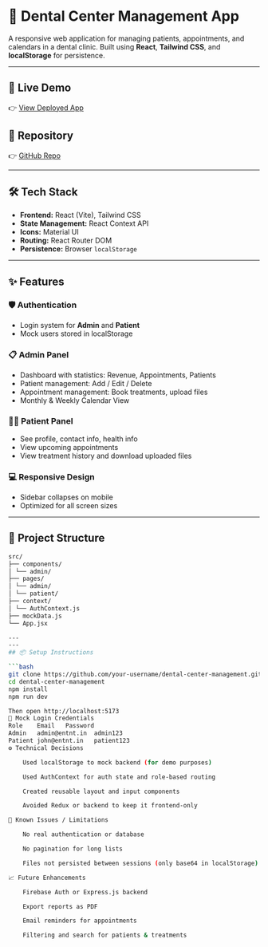 # 🦷 Dental Center Management App

A responsive web application for managing patients, appointments, and calendars in a dental clinic. Built using **React**, **Tailwind CSS**, and **localStorage** for persistence.

---

## 🚀 Live Demo
👉 [View Deployed App](https://your-deployed-link.vercel.app)

## 📁 Repository
👉 [GitHub Repo](https://github.com/your-username/dental-center-management)

---

## 🛠️ Tech Stack

- **Frontend:** React (Vite), Tailwind CSS
- **State Management:** React Context API
- **Icons:** Material UI
- **Routing:** React Router DOM
- **Persistence:** Browser `localStorage`

---

## ✨ Features

### 🛡️ Authentication
- Login system for **Admin** and **Patient**
- Mock users stored in localStorage

### 📋 Admin Panel
- Dashboard with statistics: Revenue, Appointments, Patients
- Patient management: Add / Edit / Delete
- Appointment management: Book treatments, upload files
- Monthly & Weekly Calendar View

### 🧑‍⚕️ Patient Panel
- See profile, contact info, health info
- View upcoming appointments
- View treatment history and download uploaded files

### 💻 Responsive Design
- Sidebar collapses on mobile
- Optimized for all screen sizes

---

## 📁 Project Structure
```bash
src/
├── components/
│ └── admin/
├── pages/
│ └── admin/
│ └── patient/
├── context/
│ └── AuthContext.js
├── mockData.js
└── App.jsx

---
---
## 📦 Setup Instructions

```bash
git clone https://github.com/your-username/dental-center-management.git
cd dental-center-management
npm install
npm run dev

Then open http://localhost:5173
🔐 Mock Login Credentials
Role	Email	Password
Admin	admin@entnt.in	admin123
Patient	john@entnt.in	patient123
⚙️ Technical Decisions

    Used localStorage to mock backend (for demo purposes)

    Used AuthContext for auth state and role-based routing

    Created reusable layout and input components

    Avoided Redux or backend to keep it frontend-only

🧠 Known Issues / Limitations

    No real authentication or database

    No pagination for long lists

    Files not persisted between sessions (only base64 in localStorage)

📈 Future Enhancements

    Firebase Auth or Express.js backend

    Export reports as PDF

    Email reminders for appointments

    Filtering and search for patients & treatments
